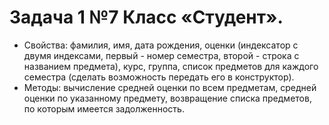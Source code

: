 # Задача 1 №7 **Класс «Студент».**
 
 - Свойства: фамилия, имя, дата рождения, оценки (индексатор с двумя индексами, первый - номер семестра, второй - строка с названием предмета), курс, группа, список предметов для каждого семестра (сделать возможность передать его в конструктор).
 - Методы: вычисление средней оценки по всем предметам, средней оценки по указанному предмету, возвращение списка предметов, по которым имеется задолженность.
